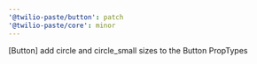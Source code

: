 ```yaml
---
'@twilio-paste/button': patch
'@twilio-paste/core': minor
---
```


[Button] add circle and circle_small sizes to the Button PropTypes
